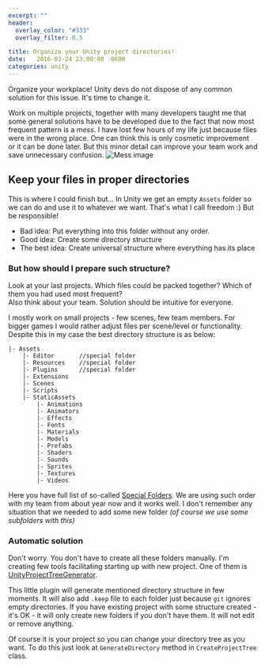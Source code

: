 ```yaml
---
excerpt: ""
header:
  overlay_color: "#333"
  overlay_filter: 0.5

title: Organize your Unity project directories!
date:   2016-03-24 23:00:00 -0600
categories: unity
---
```


Organize your workplace! Unity devs do not dispose of any common solution for this issue. It's time to change it.

Work on multiple projects, together with many developers taught me that some general solutions have to be developed due to the fact that now most frequent pattern is a *mess*. I have lost few hours of my life just because files were in the wrong place. One can think this is only cosmetic improvement or it can be done later.  But this minor detail can improve your team work and save unnecessary confusion.
![Mess image](https://upload.wikimedia.org/wikipedia/commons/3/39/Messy_storage_room_with_boxes.jpg)

## Keep your files in proper directories
This is where I could finish but... In Unity we get an empty `Assets` folder so we can do and use it to whatever we want. That's what I call freedom :) But be responsible! 

* Bad idea: Put everything into this folder without any order.
* Good idea: Create some directory structure
* The best idea: Create universal structure where everything has its place

### But how should I prepare such structure?
Look at your last projects. Which files could be packed together? Which of them you had used most frequent?   
Also think about your team. Solution should be intuitive for everyone.

I mostly work on small projects - few scenes, few team members. For bigger games I would rather adjust files per scene/level or functionality. Despite this in my case the best directory structure is as below:
```
|- Assets
    |- Editor       //special folder
    |- Resources    //special folder
    |- Plugins      //special folder
    |- Extensions
    |- Scenes
    |- Scripts
    |- StaticAssets
        |- Animations
        |- Animators
        |- Effects 
        |- Fonts
        |- Materials
        |- Models
        |- Prefabs
        |- Shaders
        |- Sounds
        |- Sprites
        |- Textures
        |- Videos
```

Here you have full list of so-called [Special Folders](http://docs.unity3d.com/Manual/SpecialFolders.html).
We are using such order with my team from about year now and it works well. I don't remember any situation that we needed to add some new folder *(of course we use some subfolders with this)*

### Automatic solution
Don't worry. You don't have to create all these folders manually. I'm creating few tools facilitating starting up with new project. One of them is [UnityProjectTreeGenerator](https://github.com/dkoprowski/UnityProjectTreeGenerator).

This little plugin will generate mentioned directory structure in few moments. It will also add `.keep` file to each folder just because `git` ignores empty directories. If you have existing project with some structure created - it's OK - it will only create new folders if you don't have them. It will not edit or remove anything.

Of course it is your project so you can change your directory tree as you want. 
To do this just look at `GenerateDirectory` method in `CreateProjectTree` class.